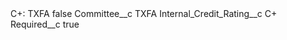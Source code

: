 <?xml version="1.0" encoding="UTF-8"?>
<CustomMetadata xmlns="http://soap.sforce.com/2006/04/metadata" xmlns:xsi="http://www.w3.org/2001/XMLSchema-instance" xmlns:xsd="http://www.w3.org/2001/XMLSchema">
    <label>C+: TXFA</label>
    <protected>false</protected>
    <values>
        <field>Committee__c</field>
        <value xsi:type="xsd:string">TXFA</value>
    </values>
    <values>
        <field>Internal_Credit_Rating__c</field>
        <value xsi:type="xsd:string">C+</value>
    </values>
    <values>
        <field>Required__c</field>
        <value xsi:type="xsd:boolean">true</value>
    </values>
</CustomMetadata>

